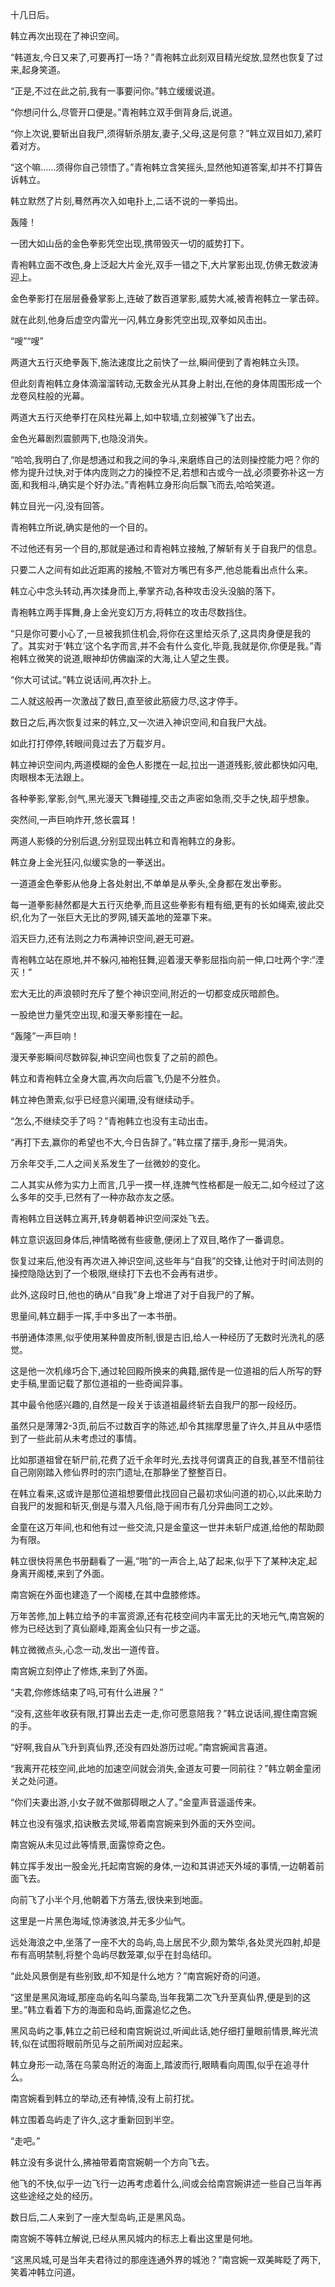 
十几日后。

韩立再次出现在了神识空间。

“韩道友,今日又来了,可要再打一场？”青袍韩立此刻双目精光绽放,显然也恢复了过来,起身笑道。

“正是,不过在此之前,我有一事要问你。”韩立缓缓说道。

“你想问什么,尽管开口便是。”青袍韩立双手倒背身后,说道。

“你上次说,要斩出自我尸,须得斩杀朋友,妻子,父母,这是何意？”韩立双目如刀,紧盯着对方。

“这个嘛……须得你自己领悟了。”青袍韩立含笑摇头,显然他知道答案,却并不打算告诉韩立。

韩立默然了片刻,蓦然再次入如电扑上,二话不说的一拳捣出。

轰隆！

一团大如山岳的金色拳影凭空出现,携带毁灭一切的威势打下。

青袍韩立面不改色,身上泛起大片金光,双手一错之下,大片掌影出现,仿佛无数波涛迎上。

金色拳影打在层层叠叠掌影上,连破了数百道掌影,威势大减,被青袍韩立一掌击碎。

就在此刻,他身后虚空内雷光一闪,韩立身影凭空出现,双拳如风击出。

“嗖”“嗖”

两道大五行灭绝拳轰下,施法速度比之前快了一丝,瞬间便到了青袍韩立头顶。

但此刻青袍韩立身体滴溜溜转动,无数金光从其身上射出,在他的身体周围形成一个龙卷风柱般的光幕。

两道大五行灭绝拳打在风柱光幕上,如中软墙,立刻被弹飞了出去。

金色光幕剧烈震颤两下,也隐没消失。

“哈哈,我明白了,你是想通过和我之间的争斗,来磨练自己的法则操控能力吧？你的修为提升过快,对于体内庞则之力的操控不足,若想和古或今一战,必须要弥补这一方面,和我相斗,确实是个好办法。”青袍韩立身形向后飘飞而去,哈哈笑道。

韩立目光一闪,没有回答。

青袍韩立所说,确实是他的一个目的。

不过他还有另一个目的,那就是通过和青袍韩立接触,了解斩有关于自我尸的信息。

只要二人之间有如此近距离的接触,不管对方嘴巴有多严,他总能看出点什么来。

韩立心中念头转动,再次揉身而上,拳掌齐动,各种攻击没头没脑的落下。

青袍韩立两手挥舞,身上金光变幻万方,将韩立的攻击尽数挡住。

“只是你可要小心了,一旦被我抓住机会,将你在这里给灭杀了,这具肉身便是我的了。其实对于‘韩立’这个名字而言,并不会有什么变化,毕竟,我就是你,你便是我。”青袍韩立微笑的说道,眼神却仿佛幽深的大海,让人望之生畏。

“你大可试试。”韩立说话间,再次扑上。

二人就这般再一次激战了数日,直至彼此筋疲力尽,这才停手。

数日之后,再次恢复过来的韩立,又一次进入神识空间,和自我尸大战。

如此打打停停,转眼间竟过去了万载岁月。

韩立神识空间内,两道模糊的金色人影搅在一起,拉出一道道残影,彼此都快如闪电,肉眼根本无法跟上。

各种拳影,掌影,剑气,黑光漫天飞舞碰撞,交击之声密如急雨,交手之快,超乎想象。

突然间,一声巨响炸开,悠长震耳！

两道人影倏的分别后退,分别显现出韩立和青袍韩立的身影。

韩立身上金光狂闪,似缓实急的一拳送出。

一道道金色拳影从他身上各处射出,不单单是从拳头,全身都在发出拳影。

每一道拳影赫然都是大五行灭绝拳,而且这些拳影有粗有细,更有的长如绳索,彼此交织,化为了一张巨大无比的罗网,铺天盖地的笼罩下来。

滔天巨力,还有法则之力布满神识空间,避无可避。

青袍韩立站在原地,并不躲闪,袖袍狂舞,迎着漫天拳影屈指向前一伸,口吐两个字:“湮灭！”

宏大无比的声浪顿时充斥了整个神识空间,附近的一切都变成灰暗颜色。

一股绝世力量凭空出现,和漫天拳影撞在一起。

“轰隆”一声巨响！

漫天拳影瞬间尽数碎裂,神识空间也恢复了之前的颜色。

韩立和青袍韩立全身大震,再次向后震飞,仍是不分胜负。

韩立神色萧索,似乎已经意兴阑珊,没有继续动手。

“怎么,不继续交手了吗？”青袍韩立也没有主动出击。

“再打下去,赢你的希望也不大,今日告辞了。”韩立摆了摆手,身形一晃消失。

万余年交手,二人之间关系发生了一丝微妙的变化。

二人其实从修为实力上而言,几乎一摸一样,连脾气性格都是一般无二,如今经过了这么多年的交手,已然有了一种亦敌亦友之感。

青袍韩立目送韩立离开,转身朝着神识空间深处飞去。

韩立意识返回身体后,神情略微有些疲惫,便闭上了双目,略作了一番调息。

恢复过来后,他没有再次进入神识空间,这些年与“自我”的交锋,让他对于时间法则的操控隐隐达到了一个极限,继续打下去也不会再有进步。

此外,这段时日,他也的确从“自我”身上增进了对于自我尸的了解。

思量间,韩立翻手一挥,手中多出了一本书册。

书册通体漆黑,似乎使用某种兽皮所制,很是古旧,给人一种经历了无数时光洗礼的感觉。

这是他一次机缘巧合下,通过轮回殿所换来的典籍,据传是一位道祖的后人所写的野史手稿,里面记载了那位道祖的一些奇闻异事。

其中最令他感兴趣的,自然是一段关于该道祖最终斩去自我尸的那一段经历。

虽然只是薄薄2-3页,前后不过数百字的陈述,却令其揣摩思量了许久,并且从中感悟到了一些此前从未考虑过的事情。

比如那道祖曾在斩尸前,花费了近千余年时光,去找寻何谓真正的自我,甚至不惜前往自己刚刚踏入修仙界时的宗门遗址,在那静坐了整整百日。

在韩立看来,这或许是那位道祖想要借此找回自己最初求仙问道的初心,以此来助力自我尸的发掘和斩灭,倒是与潜入凡俗,隐于闹市有几分异曲同工之妙。

金童在这万年间,也和他有过一些交流,只是金童这一世并未斩尸成道,给他的帮助颇为有限。

韩立很快将黑色书册翻看了一遍,“啪”的一声合上,站了起来,似乎下了某种决定,起身离开阁楼,来到了外面。

南宫婉在外面也建造了一个阁楼,在其中盘膝修炼。

万年苦修,加上韩立给予的丰富资源,还有花枝空间内丰富无比的天地元气,南宫婉的修为已经达到了真仙巅峰,距离金仙只有一步之遥。

韩立微微点头,心念一动,发出一道传音。

南宫婉立刻停止了修炼,来到了外面。

“夫君,你修炼结束了吗,可有什么进展？”

“没有,这些年收获有限,打算出去走一走,你可愿意陪我？”韩立说话间,握住南宫婉的手。

“好啊,我自从飞升到真仙界,还没有四处游历过呢。”南宫婉闻言喜道。

“我离开花枝空间,此地的加速空间就会消失,金道友可要一同前往？”韩立朝金童闭关之处问道。

“你们夫妻出游,小女子就不做那碍眼之人了。”金童声音遥遥传来。

韩立也没有强求,掐诀散去灵域,带着南宫婉来到外面的天外空间。

南宫婉从未见过此等情景,面露惊奇之色。

韩立挥手发出一股金光,托起南宫婉的身体,一边和其讲述天外域的事情,一边朝着前面飞去。

向前飞了小半个月,他朝着下方落去,很快来到地面。

这里是一片黑色海域,惊涛骇浪,并无多少仙气。

远处海浪之中,坐落了一座不大的岛屿,岛上居民不少,颇为繁华,各处灵光四射,却是布有高明禁制,将整个岛屿尽数笼罩,似乎在封岛结印。

“此处风景倒是有些别致,却不知是什么地方？”南宫婉好奇的问道。

“这里是黑风海域,那座岛屿名叫乌蒙岛,当年我第二次飞升至真仙界,便是到的这里。”韩立看着下方的海面和岛屿,面露追忆之色。

黑风岛屿之事,韩立之前已经和南宫婉说过,听闻此话,她仔细打量眼前情景,眸光流转,似在试图将眼前所见与之前所闻对应起来。

韩立身形一动,落在乌蒙岛附近的海面上,踏波而行,眼睛看向周围,似乎在追寻什么。

南宫婉看到韩立的举动,还有神情,没有上前打扰。

韩立围着岛屿走了许久,这才重新回到半空。

“走吧。”

韩立没有多说什么,拂袖带着南宫婉朝一个方向飞去。

他飞的不快,似乎一边飞行一边再考虑着什么,间或会给南宫婉讲述一些自己当年再这些途经之处的经历。

数日后,二人来到了一座大型岛屿,正是黑风岛。

南宫婉不等韩立解说,已经从黑风城内的标志上看出这里是何地。

“这黑风城,可是当年夫君待过的那座连通外界的城池？”南宫婉一双美眸眨了两下,笑着冲韩立问道。